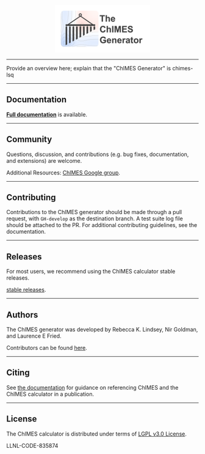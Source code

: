 <p style="text-align:center;">
    <img src="./doc/ChIMES-lsq_Github_logo-2.png" alt="" width="250"/>
</p>
<hr>

Provide an overview here; explain that the "ChIMES Generator" is chimes-lsq

<hr>

Documentation
----------------

[**Full documentation**](https://chimes-lsq.readthedocs.io/en/latest/) is available.

<hr>

Community
------------------------

Questions, discussion, and contributions (e.g. bug fixes, documentation, and extensions) are welcome. 

Additional Resources: [ChIMES Google group](https://groups.google.com/g/chimes_software).

<hr>

Contributing
------------------------

Contributions to the ChIMES generator should be made through a pull request, with ``GH-develop`` as the destination branch. A test suite log file should be attached to the PR. For additional contributing guidelines, see the documentation.

<hr>

Releases
--------

For most users, we recommend using the ChIMES calculator stable releases.

[stable releases](https://github.com/rk-lindsey/chimes_lsq/releases).

<hr>

Authors
----------------

The ChIMES generator was developed by Rebecca K. Lindsey, Nir Goldman, and Laurence E Fried.

Contributors can be found [here](https://github.com/rk-lindsey/chimes_lsq/graphs/contributors).

<hr>

Citing
----------------

See [the documentation](https://chimes-lsq.readthedocs.io/en/latest/citing.html) for guidance on referencing ChIMES and the ChIMES calculator in a publication.

<hr>

License
----------------

The ChIMES calculator is distributed under terms of 
[LGPL v3.0 License](https://github.com/rk-lindsey/chimes_lsq/blob/main/LICENSE).

LLNL-CODE-835874
